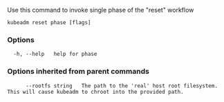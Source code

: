 
Use this command to invoke single phase of the "reset" workflow

```
kubeadm reset phase [flags]
```

### Options

```
  -h, --help   help for phase
```

### Options inherited from parent commands

```
      --rootfs string   The path to the 'real' host root filesystem. This will cause kubeadm to chroot into the provided path.
```
